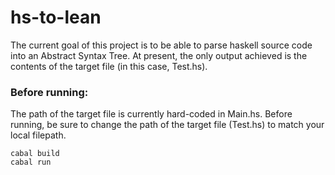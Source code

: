 # hs-to-lean

The current goal of this project is to be able to parse haskell source code into an Abstract Syntax Tree. At present, the only output achieved is the contents of the target file (in this case, Test.hs).

### Before running:
The path of the target file is currently hard-coded in Main.hs. Before running, be sure to change the path of the target file (Test.hs) to match your local filepath.

```
cabal build
cabal run
```
